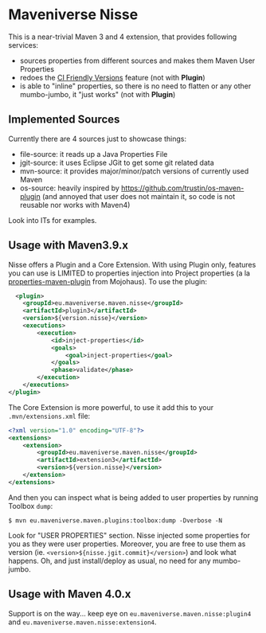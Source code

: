 # Maveniverse Nisse

This is a near-trivial Maven 3 and 4 extension, that provides following services:
* sources properties from different sources and makes them Maven User Properties
* redoes the [CI Friendly Versions](https://maven.apache.org/maven-ci-friendly.html) feature (not with **Plugin**)
* is able to "inline" properties, so there is no need to flatten or any other mumbo-jumbo, it "just works" (not with **Plugin**)

## Implemented Sources

Currently there are 4 sources just to showcase things:
* file-source: it reads up a Java Properties File
* jgit-source: it uses Eclipse JGit to get some git related data
* mvn-source: it provides major/minor/patch versions of currently used Maven
* os-source: heavily inspired by https://github.com/trustin/os-maven-plugin (and annoyed that user does not maintain it, so code is not reusable nor works with Maven4) 

Look into ITs for examples.

## Usage with Maven3.9.x

Nisse offers a Plugin and a Core Extension. With using Plugin only, features you can use is LIMITED to properties
injection into Project properties (a la [properties-maven-plugin](https://www.mojohaus.org/properties-maven-plugin/) from Mojohaus).
To use the plugin:

```xml
  <plugin>
    <groupId>eu.maveniverse.maven.nisse</groupId>
    <artifactId>plugin3</artifactId>
    <version>${version.nisse}</version>
    <executions>
        <execution>
            <id>inject-properties</id>
            <goals>
                <goal>inject-properties</goal>
            </goals>
            <phase>validate</phase>
        </execution>
    </executions>
</plugin>
```

The Core Extension is more powerful, to use it add this to your `.mvn/extensions.xml` file:

```xml
<?xml version="1.0" encoding="UTF-8"?>
<extensions>
    <extension>
        <groupId>eu.maveniverse.maven.nisse</groupId>
        <artifactId>extension3</artifactId>
        <version>${version.nisse}</version>
    </extension>
</extensions>
```

And then you can inspect what is being added to user properties by running Toolbox `dump`:

```
$ mvn eu.maveniverse.maven.plugins:toolbox:dump -Dverbose -N
```

Look for "USER PROPERTIES" section. Nisse injected some properties for you as they were user properties.
Moreover, you are free to use them as version (ie. `<version>${nisse.jgit.commit}</version>`) and look
what happens. Oh, and just install/deploy as usual, no need for any mumbo-jumbo.

## Usage with Maven 4.0.x

Support is on the way... keep eye on `eu.maveniverse.maven.nisse:plugin4` and `eu.maveniverse.maven.nisse:extension4`.

